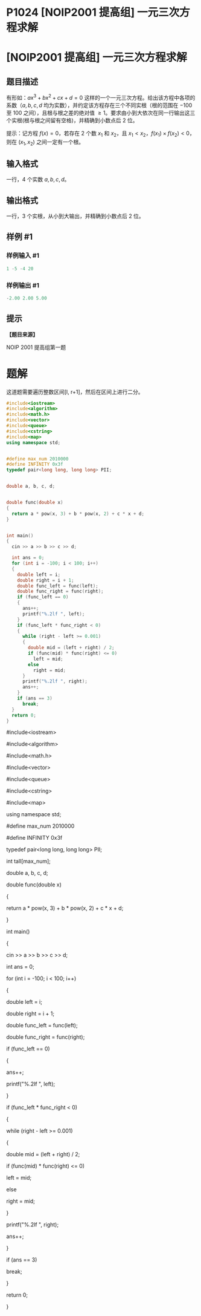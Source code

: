 # P1024 \[NOIP2001 提高组] 一元三次方程求解

# \[NOIP2001 提高组] 一元三次方程求解

## 题目描述

有形如：$a x^3 + b x^2 + c x + d = 0$  这样的一个一元三次方程。给出该方程中各项的系数（$a,b,c,d$ 均为实数），并约定该方程存在三个不同实根（根的范围在 $-100$ 至 $100$ 之间），且根与根之差的绝对值 $\ge 1$。要求由小到大依次在同一行输出这三个实根(根与根之间留有空格)，并精确到小数点后 $2$ 位。

提示：记方程 $f(x) = 0$，若存在 $2$ 个数 $x_1$ 和 $x_2$，且 $x_1 < x_2$，$f(x_1) \times f(x_2) < 0$，则在 $(x_1, x_2)$ 之间一定有一个根。

## 输入格式

一行，$4$ 个实数 $a, b, c, d$。

## 输出格式

一行，$3$ 个实根，从小到大输出，并精确到小数点后 $2$ 位。

## 样例 #1

### 样例输入 #1

```c++
1 -5 -4 20
```

### 样例输出 #1

```c++
-2.00 2.00 5.00
```

## 提示

**【题目来源】**

NOIP 2001 提高组第一题

# 题解

这道题需要遍历整数区间\[l, r+1]，然后在区间上进行二分。

```c++
#include<iostream>
#include<algorithm>
#include<math.h>
#include<vector>
#include<queue>
#include<cstring>
#include<map>
using namespace std;


#define max_num 2010000
#define INFINITY 0x3f   
typedef pair<long long, long long> PII;


double a, b, c, d;


double func(double x)
{
  return a * pow(x, 3) + b * pow(x, 2) + c * x + d;
}


int main()
{
  cin >> a >> b >> c >> d;

  int ans = 0;
  for (int i = -100; i < 100; i++)
  {
    double left = i;
    double right = i + 1;
    double func_left = func(left);
    double func_right = func(right);
    if (func_left == 0)
    {
      ans++;
      printf("%.2lf ", left);
    }
    if (func_left * func_right < 0)
    {
      while (right - left >= 0.001)
      {
        double mid = (left + right) / 2;
        if (func(mid) * func(right) <= 0)
          left = mid;
        else
          right = mid;
      }
      printf("%.2lf ", right);
      ans++;
    }
    if (ans == 3)
      break;
  }
  return 0;
}
```

\#include\<iostream>

\#include\<algorithm>

\#include\<math.h>

\#include\<vector>

\#include\<queue>

\#include\<cstring>

\#include\<map>

using namespace std;

\#define max\_num 2010000

\#define INFINITY 0x3f  &#x20;

typedef pair\<long long, long long> PII;

int tall\[max\_num];

double a, b, c, d;

double func(double x)

{

return a \* pow(x, 3) + b \* pow(x, 2) + c \* x + d;

}

int main()

{

cin >> a >> b >> c >> d;

int ans = 0;

for (int i = -100; i < 100; i++)

{

double left = i;

double right = i + 1;

double func\_left = func(left);

double func\_right = func(right);

if (func\_left == 0)

{

ans++;

printf("%.2lf ", left);

}

if (func\_left \* func\_right < 0)

{

while (right - left >= 0.001)

{

double mid = (left + right) / 2;

if (func(mid) \* func(right) <= 0)

left = mid;

else

right = mid;

}

printf("%.2lf ", right);

ans++;

}

if (ans == 3)

break;

}

return 0;

}
